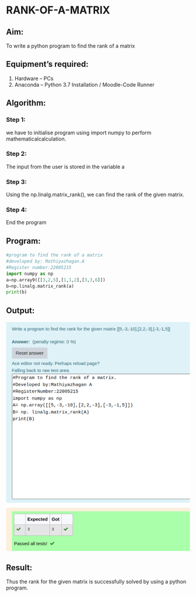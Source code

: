 # RANK-OF-A-MATRIX
## Aim:

To write a python program to find the rank of a matrix

## Equipment’s required:

1. 	Hardware – PCs
2. 	Anaconda – Python 3.7 Installation / Moodle-Code Runner

## Algorithm:

### Step 1: 
we have to initialise program using import numpy to perform mathematicalcalculation.

### Step 2: 
The input from the user is stored in the variable a

### Step 3: 
Using the np.linalg.matrix_rank(), we can find the rank of the given matrix.

### Step 4: 
End the program

## Program:
```python
#program to find the rank of a matrix
#developed by: Mathiyazhagan.A
#Register number:22005215
import numpy as np
a=np.array9([[3,2,5],[1,1,2],[3,3,6]])
b=np.linalg.matrix_rank(a)
print(b)
```

## Output:
![](./mathirank.png)

## Result:

Thus the rank for the given matrix is successfully solved by  using a python program.

